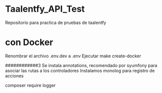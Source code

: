 # Taalentfy_API_Test
Repositorio para practica de pruebas de taalentfy

# con Docker
Renombrar el archivo .env.dev a .env
Ejecutar 
make create-docker






############3
Se instala annotations, recomendado por syumfony para asociar las rutas a los controladores
Instalamos monolog para registro de acciones

composer require logger